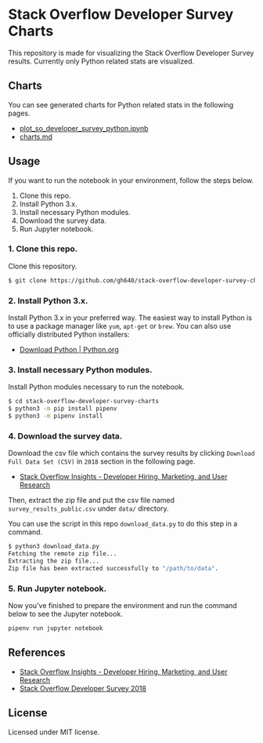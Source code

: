 # Stack Overflow Developer Survey Charts

This repository is made for visualizing the Stack Overflow Developer Survey results. Currently only Python related stats are visualized.

## Charts

You can see generated charts for Python related stats in the following pages.

- [plot_so_developer_survey_python.ipynb](https://github.com/gh640/stack-overflow-developer-survey-charts/blob/master/plot_so_developer_survey_python.ipynb)
- [charts.md](https://github.com/gh640/stack-overflow-developer-survey-charts/blob/master/charts.md)

## Usage

If you want to run the notebook in your environment, follow the steps below.

1. Clone this repo.
2. Install Python 3.x.
3. Install necessary Python modules.
4. Download the survey data.
5. Run Jupyter notebook.

### 1. Clone this repo.

Clone this repository.

```bash
$ git clone https://github.com/gh640/stack-overflow-developer-survey-charts
```

### 2. Install Python 3.x.

Install Python 3.x in your preferred way. The easiest way to install Python is to use a package manager like `yum`, `apt-get` or `brew`. You can also use officially distributed Python installers:

- [Download Python | Python.org](https://www.python.org/downloads/)

### 3. Install necessary Python modules.

Install Python modules necessary to run the notebook.

```bash
$ cd stack-overflow-developer-survey-charts
$ python3 -m pip install pipenv
$ python3 -m pipenv install
```

### 4. Download the survey data.

Download the csv file which contains the survey results by clicking `Download Full Data Set (CSV)` in `2018` section in the following page.

- [Stack Overflow Insights - Developer Hiring, Marketing, and User Research](https://insights.stackoverflow.com/survey)

Then, extract the zip file and put the csv file named `survey_results_public.csv` under `data/` directory.

You can use the script in this repo `download_data.py` to do this step in a command.

```bash
$ python3 download_data.py
Fetching the remote zip file...
Extracting the zip file...
Zip file has been extracted successfully to "/path/to/data".
```

### 5. Run Jupyter notebook.

Now you've finished to prepare the environment and run the command below to see the Jupyter notebook.

```bash
pipenv run jupyter notebook
```

## References

- [Stack Overflow Insights - Developer Hiring, Marketing, and User Research](https://insights.stackoverflow.com/survey)
- [Stack Overflow Developer Survey 2018](https://insights.stackoverflow.com/survey/2018)

## License

Licensed under MIT license.
